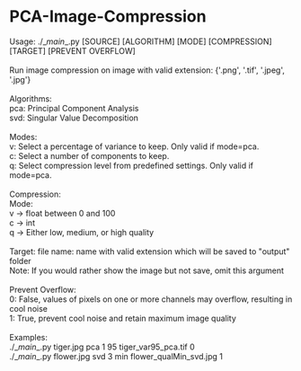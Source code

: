 # PCA-Image-Compression

Usage: ./\__main__.py [SOURCE] [ALGORITHM] [MODE] [COMPRESSION] [TARGET] [PREVENT OVERFLOW]\
\
Run image compression on image with valid extension: {'.png', '.tif', '.jpeg', '.jpg'}\
\
Algorithms:\
    pca: Principal Component Analysis\
    svd: Singular Value Decomposition\
\
Modes:\
	v: Select a percentage of variance to keep. Only valid if mode=pca.\
	c: Select a number of components to keep.\
	q: Select compression level from predefined settings. Only valid if mode=pca.\
\
Compression:\
	Mode:\
		v -> float between 0 and 100\
		c -> int\
		q -> Either low, medium, or high quality\
\
Target:
	file name: name with valid extension which will be saved to "output" folder\
	Note: If you would rather show the image but not save, omit this argument\
\
Prevent Overflow:\
	0: False, values of pixels on one or more channels may overflow, resulting in cool noise\
	1: True, prevent cool noise and retain maximum image quality\
\
Examples:\
	./\__main__.py tiger.jpg pca 1 95 tiger_var95_pca.tif 0\
	./\__main__.py flower.jpg svd 3 min flower_qualMin_svd.jpg 1

